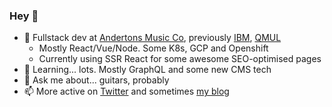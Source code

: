 ### Hey 👋

- :office: Fullstack dev at [Andertons Music Co]( https://www.andertons.co.uk/), previously [IBM]( https://github.com/IBM), [QMUL]( https://www.qmul.ac.uk/ )  
  - Mostly React/Vue/Node. Some K8s, GCP and Openshift
  - Currently using SSR React for some awesome SEO-optimised pages 
- 🌱 Learning... lots. Mostly GraphQL and some new CMS tech
- 💬 Ask me about... guitars, probably
- 📫 More active on [Twitter](https://twitter.com/tomsherlocked) and sometimes [my blog](https://tomsherlock.info)
